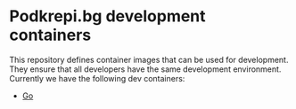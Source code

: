 # Podkrepi.bg development containers
This repository defines container images that can be used for development. They ensure that all developers have the same development environment. Currently we have the following dev containers:
- [Go](go/)